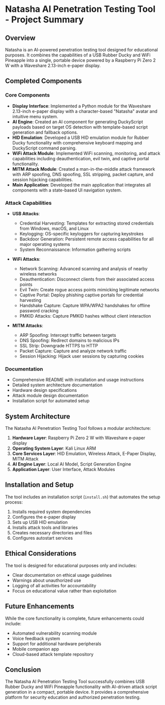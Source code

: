 # Natasha AI Penetration Testing Tool - Project Summary

## Overview
Natasha is an AI-powered penetration testing tool designed for educational purposes. It combines the capabilities of a USB Rubber Ducky and WiFi Pineapple into a single, portable device powered by a Raspberry Pi Zero 2 W with a Waveshare 2.13-inch e-paper display.

## Completed Components

### Core Components
- **Display Interface**: Implemented a Python module for the Waveshare 2.13-inch e-paper display with a character-based "Natasha" avatar and intuitive menu system.
- **AI Engine**: Created an AI component for generating DuckyScript payloads based on target OS detection with template-based script generation and fallback options.
- **HID Emulation**: Developed a USB HID emulation module for Rubber Ducky functionality with comprehensive keyboard mapping and DuckyScript command parsing.
- **WiFi Attack Module**: Implemented WiFi scanning, monitoring, and attack capabilities including deauthentication, evil twin, and captive portal functionality.
- **MITM Attack Module**: Created a man-in-the-middle attack framework with ARP spoofing, DNS spoofing, SSL stripping, packet capture, and session hijacking capabilities.
- **Main Application**: Developed the main application that integrates all components with a state-based UI navigation system.

### Attack Capabilities
- **USB Attacks**:
  - Credential Harvesting: Templates for extracting stored credentials from Windows, macOS, and Linux
  - Keylogging: OS-specific keyloggers for capturing keystrokes
  - Backdoor Generation: Persistent remote access capabilities for all major operating systems
  - System Reconnaissance: Information gathering scripts

- **WiFi Attacks**:
  - Network Scanning: Advanced scanning and analysis of nearby wireless networks
  - Deauthentication: Disconnect clients from their associated access points
  - Evil Twin: Create rogue access points mimicking legitimate networks
  - Captive Portal: Deploy phishing captive portals for credential harvesting
  - Handshake Capture: Capture WPA/WPA2 handshakes for offline password cracking
  - PMKID Attacks: Capture PMKID hashes without client interaction

- **MITM Attacks**:
  - ARP Spoofing: Intercept traffic between targets
  - DNS Spoofing: Redirect domains to malicious IPs
  - SSL Strip: Downgrade HTTPS to HTTP
  - Packet Capture: Capture and analyze network traffic
  - Session Hijacking: Hijack user sessions by capturing cookies

### Documentation
- Comprehensive README with installation and usage instructions
- Detailed system architecture documentation
- Hardware design specifications
- Attack module design documentation
- Installation script for automated setup

## System Architecture
The Natasha AI Penetration Testing Tool follows a modular architecture:

1. **Hardware Layer**: Raspberry Pi Zero 2 W with Waveshare e-paper display
2. **Operating System Layer**: Kali Linux ARM
3. **Core Services Layer**: HID Emulation, Wireless Attack, E-Paper Display, MITM Attack
4. **AI Engine Layer**: Local AI Model, Script Generation Engine
5. **Application Layer**: User Interface, Attack Modules

## Installation and Setup
The tool includes an installation script (`install.sh`) that automates the setup process:
1. Installs required system dependencies
2. Configures the e-paper display
3. Sets up USB HID emulation
4. Installs attack tools and libraries
5. Creates necessary directories and files
6. Configures autostart services

## Ethical Considerations
The tool is designed for educational purposes only and includes:
- Clear documentation on ethical usage guidelines
- Warnings about unauthorized use
- Logging of all activities for accountability
- Focus on educational value rather than exploitation

## Future Enhancements
While the core functionality is complete, future enhancements could include:
- Automated vulnerability scanning module
- Voice feedback system
- Support for additional hardware peripherals
- Mobile companion app
- Cloud-based attack template repository

## Conclusion
The Natasha AI Penetration Testing Tool successfully combines USB Rubber Ducky and WiFi Pineapple functionality with AI-driven attack script generation in a compact, portable device. It provides a comprehensive platform for security education and authorized penetration testing.